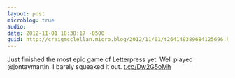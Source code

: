 ```yaml
---
layout: post
microblog: true
audio: 
date: 2012-11-01 18:38:17 -0500
guid: http://craigmcclellan.micro.blog/2012/11/01/t264149389684125696.html
---
```

Just finished the most epic game of Letterpress yet. Well played @jontaymartin. I barely squeaked it out. [t.co/Dw2G5oMh](http://t.co/Dw2G5oMh)
